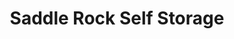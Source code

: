 ---
title: "Saddle Rock Self Storage"
url: /aurora/saddle-rock-self-storage/
shop: storage rental
---